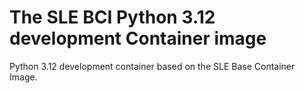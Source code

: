 # The SLE BCI Python 3.12 development Container image

Python 3.12 development container based on the SLE Base Container Image.
